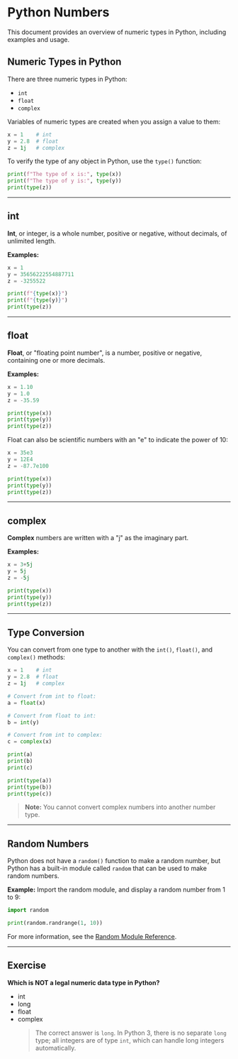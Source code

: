 # Python Numbers

This document provides an overview of numeric types in Python, including examples and usage.

## Numeric Types in Python

There are three numeric types in Python:

- `int`
- `float`
- `complex`

Variables of numeric types are created when you assign a value to them:

```python
x = 1    # int
y = 2.8  # float
z = 1j   # complex
```

To verify the type of any object in Python, use the `type()` function:

```python
print(f"The type of x is:", type(x))
print(f"The type of y is:", type(y))
print(type(z))
```

---

## int

**Int**, or integer, is a whole number, positive or negative, without decimals, of unlimited length.

**Examples:**

```python
x = 1
y = 35656222554887711
z = -3255522

print(f"{type(x)}")
print(f"{type(y)}")
print(type(z))
```

---

## float

**Float**, or "floating point number", is a number, positive or negative, containing one or more decimals.

**Examples:**

```python
x = 1.10
y = 1.0
z = -35.59

print(type(x))
print(type(y))
print(type(z))
```

Float can also be scientific numbers with an "e" to indicate the power of 10:

```python
x = 35e3
y = 12E4
z = -87.7e100

print(type(x))
print(type(y))
print(type(z))
```

---

## complex

**Complex** numbers are written with a "j" as the imaginary part.

**Examples:**

```python
x = 3+5j
y = 5j
z = -5j

print(type(x))
print(type(y))
print(type(z))
```

---

## Type Conversion

You can convert from one type to another with the `int()`, `float()`, and `complex()` methods:

```python
x = 1    # int
y = 2.8  # float
z = 1j   # complex

# Convert from int to float:
a = float(x)

# Convert from float to int:
b = int(y)

# Convert from int to complex:
c = complex(x)

print(a)
print(b)
print(c)

print(type(a))
print(type(b))
print(type(c))
```

> **Note:** You cannot convert complex numbers into another number type.

---

## Random Numbers

Python does not have a `random()` function to make a random number, but Python has a built-in module called `random` that can be used to make random numbers.

**Example:** Import the random module, and display a random number from 1 to 9:

```python
import random

print(random.randrange(1, 10))
```

For more information, see the [Random Module Reference](https://docs.python.org/3/library/random.html).

---

## Exercise

**Which is NOT a legal numeric data type in Python?**

- int
- long
- float
- complex
  > The correct answer is `long`. In Python 3, there is no separate `long` type; all integers are of type `int`, which can handle long integers automatically.
